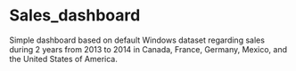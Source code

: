 # Sales_dashboard
Simple dashboard based on default Windows dataset regarding sales during 2 years from 2013 to 2014 in Canada, France, Germany, Mexico, and the United States of America.
